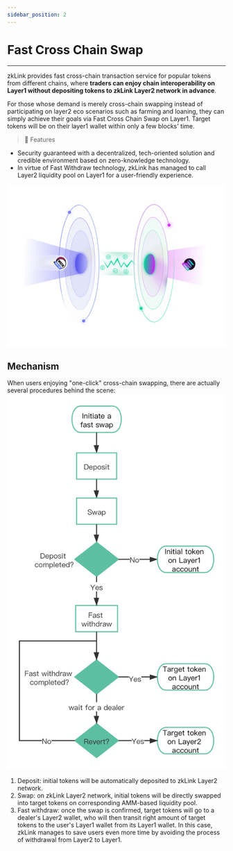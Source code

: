 ```yaml
---
sidebar_position: 2
---
```


# Fast Cross Chain Swap

---

zkLink provides fast cross-chain transaction service for popular tokens from different chains, where **traders can enjoy chain interoperability on Layer1 without depositing tokens to zkLink Layer2 network in advance**.

For those whose demand is merely cross-chain swapping instead of participating on layer2 eco scenarios such as farming and loaning, they can simply achieve their goals via Fast Cross Chain Swap on Layer1. Target tokens will be on their layer1 wallet within only a few blocks' time.

<div className="cancel-md-margin cancel-img">

> **🥇** <span className="highlight">Features</span>
- Security guaranteed with a decentralized, tech-oriented solution and credible environment based on zero-knowledge technology.
- In virtue of Fast Withdraw technology, zkLink has managed to call Layer2 liquidity pool on Layer1 for a user-friendly experience.

</div>

<div className="cancel-md-margin cancel-img">

![zkLink Layer2 Network](../../static/img/fastswap.png)

</div>

<div className="cancel-md-margin cancel-img">

## Mechanism

</div>

<div className="cancel-md-margin cancel-img">

When users enjoying "one-click" cross-chain swapping, there are actually several procedures behind the scene:
![zkLink Layer2 Network](../../static/img/fastswapdia.png)

</div>

1. Deposit: initial tokens will be automatically deposited to zkLink Layer2 network.
2. Swap: on zkLink Layer2 network, initial tokens will be directly swapped into target tokens on corresponding AMM-based liquidity pool.
3. Fast withdraw: once the swap is confirmed, target tokens will go to a dealer's Layer2 wallet, who will then transit right amount of target tokens to the user's Layer1 wallet from its Layer1 wallet. In this case, zkLink manages to save users even more time by avoiding the process of withdrawal from Layer2 to Layer1.
